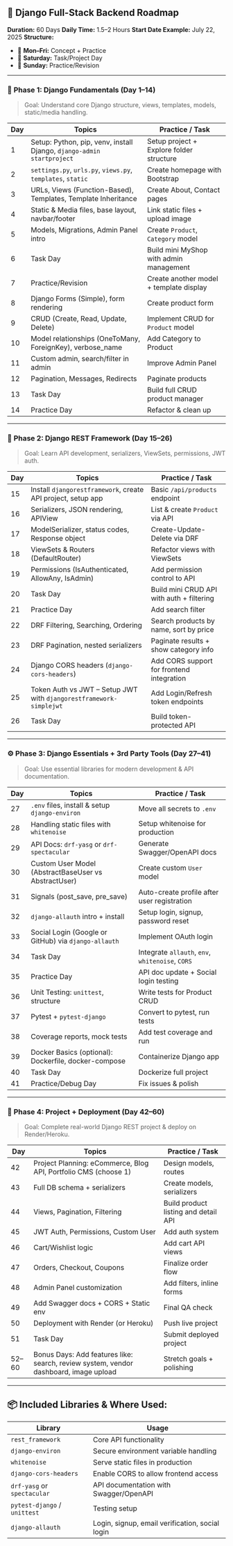 ## 📅 **Django Full-Stack Backend Roadmap**

**Duration:** 60 Days
**Daily Time:** 1.5–2 Hours
**Start Date Example:** July 22, 2025
**Structure:**

* 🧠 **Mon–Fri:** Concept + Practice
* 🔁 **Saturday:** Task/Project Day
* 🧪 **Sunday:** Practice/Revision

---

### 🔰 **Phase 1: Django Fundamentals (Day 1–14)**

> Goal: Understand core Django structure, views, templates, models, static/media handling.

| Day | Topics                                                                | Practice / Task                          |
| --- | --------------------------------------------------------------------- | ---------------------------------------- |
| 1   | Setup: Python, pip, venv, install Django, `django-admin startproject` | Setup project + Explore folder structure |
| 2   | `settings.py`, `urls.py`, `views.py`, `templates`, `static`           | Create homepage with Bootstrap           |
| 3   | URLs, Views (Function-Based), Templates, Template Inheritance         | Create About, Contact pages              |
| 4   | Static & Media files, base layout, navbar/footer                      | Link static files + upload image         |
| 5   | Models, Migrations, Admin Panel intro                                 | Create `Product`, `Category` model       |
| 6   | Task Day                                                              | Build mini MyShop with admin management  |
| 7   | Practice/Revision                                                     | Create another model + template display  |
| 8   | Django Forms (Simple), form rendering                                 | Create product form                      |
| 9   | CRUD (Create, Read, Update, Delete)                                   | Implement CRUD for `Product` model       |
| 10  | Model relationships (OneToMany, ForeignKey), verbose\_name            | Add Category to Product                  |
| 11  | Custom admin, search/filter in admin                                  | Improve Admin Panel                      |
| 12  | Pagination, Messages, Redirects                                       | Paginate products                        |
| 13  | Task Day                                                              | Build full CRUD product manager          |
| 14  | Practice Day                                                          | Refactor & clean up                      |

---

### 🚀 **Phase 2: Django REST Framework (Day 15–26)**

> Goal: Learn API development, serializers, ViewSets, permissions, JWT auth.

| Day | Topics                                                             | Practice / Task                           |
| --- | ------------------------------------------------------------------ | ----------------------------------------- |
| 15  | Install `djangorestframework`, create API project, setup app       | Basic `/api/products` endpoint            |
| 16  | Serializers, JSON rendering, APIView                               | List & create `Product` via API           |
| 17  | ModelSerializer, status codes, Response object                     | Create-Update-Delete via DRF              |
| 18  | ViewSets & Routers (DefaultRouter)                                 | Refactor views with ViewSets              |
| 19  | Permissions (IsAuthenticated, AllowAny, IsAdmin)                   | Add permission control to API             |
| 20  | Task Day                                                           | Build mini CRUD API with auth + filtering |
| 21  | Practice Day                                                       | Add search filter                         |
| 22  | DRF Filtering, Searching, Ordering                                 | Search products by name, sort by price    |
| 23  | DRF Pagination, nested serializers                                 | Paginate results + show category info     |
| 24  | Django CORS headers (`django-cors-headers`)                        | Add CORS support for frontend integration |
| 25  | Token Auth vs JWT – Setup JWT with `djangorestframework-simplejwt` | Add Login/Refresh token endpoints         |
| 26  | Task Day                                                           | Build token-protected API                 |

---

### ⚙️ **Phase 3: Django Essentials + 3rd Party Tools (Day 27–41)**

> Goal: Use essential libraries for modern development & API documentation.

| Day | Topics                                               | Practice / Task                                  |
| --- | ---------------------------------------------------- | ------------------------------------------------ |
| 27  | `.env` files, install & setup `django-environ`       | Move all secrets to `.env`                       |
| 28  | Handling static files with `whitenoise`              | Setup whitenoise for production                  |
| 29  | API Docs: `drf-yasg` or `drf-spectacular`            | Generate Swagger/OpenAPI docs                    |
| 30  | Custom User Model (AbstractBaseUser vs AbstractUser) | Create custom `User` model                       |
| 31  | Signals (post\_save, pre\_save)                      | Auto-create profile after user registration      |
| 32  | `django-allauth` intro + install                     | Setup login, signup, password reset              |
| 33  | Social Login (Google or GitHub) via `django-allauth` | Implement OAuth login                            |
| 34  | Task Day                                             | Integrate `allauth`, `env`, `whitenoise`, `CORS` |
| 35  | Practice Day                                         | API doc update + Social login testing            |
| 36  | Unit Testing: `unittest`, structure                  | Write tests for Product CRUD                     |
| 37  | Pytest + `pytest-django`                             | Convert to pytest, run tests                     |
| 38  | Coverage reports, mock tests                         | Add test coverage and run                        |
| 39  | Docker Basics (optional): Dockerfile, docker-compose | Containerize Django app                          |
| 40  | Task Day                                             | Dockerize full project                           |
| 41  | Practice/Debug Day                                   | Fix issues & polish                              |

---

### 💼 **Phase 4: Project + Deployment (Day 42–60)**

> Goal: Complete real-world Django REST project & deploy on Render/Heroku.

| Day   | Topics                                                                               | Practice / Task                      |
| ----- | ------------------------------------------------------------------------------------ | ------------------------------------ |
| 42    | Project Planning: eCommerce, Blog API, Portfolio CMS (choose 1)                      | Design models, routes                |
| 43    | Full DB schema + serializers                                                         | Create models, serializers           |
| 44    | Views, Pagination, Filtering                                                         | Build product listing and detail API |
| 45    | JWT Auth, Permissions, Custom User                                                   | Add auth system                      |
| 46    | Cart/Wishlist logic                                                                  | Add cart API views                   |
| 47    | Orders, Checkout, Coupons                                                            | Finalize order flow                  |
| 48    | Admin Panel customization                                                            | Add filters, inline forms            |
| 49    | Add Swagger docs + CORS + Static env                                                 | Final QA check                       |
| 50    | Deployment with Render (or Heroku)                                                   | Push live project                    |
| 51    | Task Day                                                                             | Submit deployed project              |
| 52–60 | Bonus Days: Add features like: search, review system, vendor dashboard, image upload | Stretch goals + polishing            |

---

## 📦 Included Libraries & Where Used:

| Library                      | Usage                                           |
| ---------------------------- | ----------------------------------------------- |
| `rest_framework`             | Core API functionality                          |
| `django-environ`             | Secure environment variable handling            |
| `whitenoise`                 | Serve static files in production                |
| `django-cors-headers`        | Enable CORS to allow frontend access            |
| `drf-yasg` or `spectacular`  | API documentation with Swagger/OpenAPI          |
| `pytest-django` / `unittest` | Testing setup                                   |
| `django-allauth`             | Login, signup, email verification, social login |

